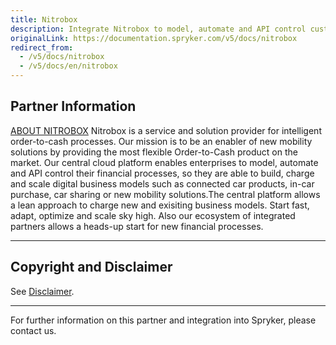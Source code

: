 ```yaml
---
title: Nitrobox
description: Integrate Nitrobox to model, automate and API control customer financial processes.
originalLink: https://documentation.spryker.com/v5/docs/nitrobox
redirect_from:
  - /v5/docs/nitrobox
  - /v5/docs/en/nitrobox
---
```


## Partner Information

[ABOUT NITROBOX](http://www.nitrobox.de/) 
Nitrobox is a service and solution provider for intelligent order-to-cash processes. Our mission is to be an enabler of new mobility solutions by providing the most flexible Order-to-Cash product on the market. Our central cloud platform enables enterprises to model, automate and API control their financial processes, so they are able to build, charge and scale digital business models such as connected car products, in-car purchase, car sharing or new mobility solutions.The central platform allows a lean approach to charge new and exisiting business models. Start fast, adapt, optimize and scale sky high. Also our ecosystem of integrated partners allows a heads-up start for new financial processes. 

---

## Copyright and Disclaimer

See [Disclaimer](https://github.com/spryker/spryker-documentation).

---
For further information on this partner and integration into Spryker, please contact us.

<div class="hubspot-form js-hubspot-form" data-portal-id="2770802" data-form-id="163e11fb-e833-4638-86ae-a2ca4b929a41" id="hubspot-1"></div>

